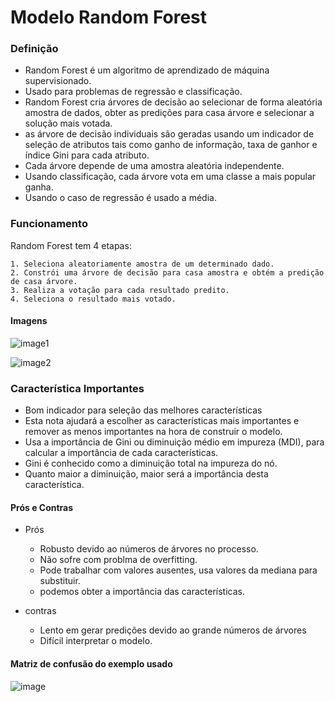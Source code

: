 # Modelo Random Forest 


### Definição

 * Random Forest é um algoritmo de aprendizado de máquina supervisionado.
 * Usado para problemas de regressão e classificação.
 * Random Forest cria árvores de decisão ao selecionar de forma aleatória amostra de dados, obter as predições para casa árvore e selecionar a solução mais votada.
 * as árvore de decisão individuais são geradas usando um indicador de seleção de atributos tais como ganho de informação, taxa de ganhor e índice Gini para cada atributo.
 * Cada árvore depende de uma amostra aleatória independente.
 * Usando classificação, cada árvore vota em uma classe a mais popular ganha.
 * Usando o caso de regressão é usado a média.
 
### Funcionamento

  Random Forest tem 4 etapas:
 
    1. Seleciona aleatoriamente amostra de um determinado dado.
    2. Constrói uma árvore de decisão para casa amostra e obtém a predição de casa árvore.
    3. Realiza a votação para cada resultado predito.
    4. Seleciona o resultado mais votado.
    
  #### Imagens  
  ![image1](https://www.freecodecamp.org/news/content/images/2020/08/how-random-forest-classifier-work.PNG)
  
  ![image2](https://static.javatpoint.com/tutorial/machine-learning/images/random-forest-algorithm2.png)

### Característica Importantes 

  * Bom indicador para seleção das melhores características
  * Esta nota ajudará a escolher as características mais importantes e remover as menos importantes na hora de construir o modelo.
  * Usa a importância de Gini ou diminuição médio em impureza (MDI), para calcular a importância de cada características.
  * Gini é conhecido como a diminuição total na impureza do nó.
  * Quanto maior a diminuição, maior será a importância desta característica.

#### Prós e Contras

* Prós
   - Robusto devido ao números de árvores no processo.
   - Não sofre com problma de overfitting.
   - Pode trabalhar com valores ausentes, usa valores da mediana para substituir.
   - podemos obter a importância das características.

* contras
   - Lento em gerar predições devido ao grande números de árvores
   - Difícil interpretar o modelo.


#### Matriz de confusão do exemplo usado

![image](https://github.com/PabloSanttana/Inteligencia-Artificial-UFRN/blob/master/Unidade_1/RandomForestClassifier/Captura%20de%20Tela%202023-04-26%20%C3%A0s%2021.14.35.png)
